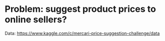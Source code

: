 #   Problem: suggest product prices to online sellers?

Data: https://www.kaggle.com/c/mercari-price-suggestion-challenge/data
